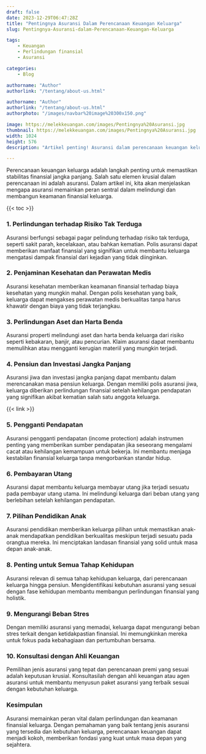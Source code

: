 ```yaml
---
draft: false
date: 2023-12-29T06:47:28Z
title: "Pentingnya Asuransi Dalam Perencanaan Keuangan Keluarga"
slug: Pentingnya-Asuransi-dalam-Perencanaan-Keuangan-Keluarga

tags:
    - Keuangan
    - Perlindungan finansial
    - Asuransi

categories:
    - Blog

authorname: "Author"
authorlink: "/tentang/about-us.html"

authorname: "Author"
authorlink: "/tentang/about-us.html"
authorphoto: "/images/navbar%20image%20300x150.png"

image: https://melekkeuangan.com/images/Pentingnya%20Asuransi.jpg
thumbnail: https://melekkeuangan.com/images/Pentingnya%20Asuransi.jpg
width: 1024
height: 576
description: "Artikel penting! Asuransi dalam perencanaan keuangan keluarga membentuk pagar perlindungan terhadap risiko, memastikan keamanan dan stabilitas finansial"

---
```


Perencanaan keuangan keluarga adalah langkah penting untuk memastikan stabilitas finansial jangka panjang. Salah satu elemen krusial dalam perencanaan ini adalah asuransi. Dalam artikel ini, kita akan menjelaskan mengapa asuransi memainkan peran sentral dalam melindungi dan membangun keamanan finansial keluarga.

{{< toc >}}

### 1. Perlindungan terhadap Risiko Tak Terduga
Asuransi berfungsi sebagai pagar pelindung terhadap risiko tak terduga, seperti sakit parah, kecelakaan, atau bahkan kematian. Polis asuransi dapat memberikan manfaat finansial yang signifikan untuk membantu keluarga mengatasi dampak finansial dari kejadian yang tidak diinginkan.

### 2. Penjaminan Kesehatan dan Perawatan Medis
Asuransi kesehatan memberikan keamanan finansial terhadap biaya kesehatan yang mungkin mahal. Dengan polis kesehatan yang baik, keluarga dapat mengakses perawatan medis berkualitas tanpa harus khawatir dengan biaya yang tidak terjangkau.

### 3. Perlindungan Aset dan Harta Benda
Asuransi properti melindungi aset dan harta benda keluarga dari risiko seperti kebakaran, banjir, atau pencurian. Klaim asuransi dapat membantu memulihkan atau mengganti kerugian materiil yang mungkin terjadi.

### 4. Pensiun dan Investasi Jangka Panjang
Asuransi jiwa dan investasi jangka panjang dapat membantu dalam merencanakan masa pensiun keluarga. Dengan memiliki polis asuransi jiwa, keluarga diberikan perlindungan finansial setelah kehilangan pendapatan yang signifikan akibat kematian salah satu anggota keluarga.

{{< link >}}

### 5. Pengganti Pendapatan
Asuransi pengganti pendapatan (income protection) adalah instrumen penting yang memberikan sumber pendapatan jika seseorang mengalami cacat atau kehilangan kemampuan untuk bekerja. Ini membantu menjaga kestabilan finansial keluarga tanpa mengorbankan standar hidup.

### 6. Pembayaran Utang
Asuransi dapat membantu keluarga membayar utang jika terjadi sesuatu pada pembayar utang utama. Ini melindungi keluarga dari beban utang yang berlebihan setelah kehilangan pendapatan.

### 7. Pilihan Pendidikan Anak
Asuransi pendidikan memberikan keluarga pilihan untuk memastikan anak-anak mendapatkan pendidikan berkualitas meskipun terjadi sesuatu pada orangtua mereka. Ini menciptakan landasan finansial yang solid untuk masa depan anak-anak.

### 8. Penting untuk Semua Tahap Kehidupan
Asuransi relevan di semua tahap kehidupan keluarga, dari perencanaan keluarga hingga pensiun. Mengidentifikasi kebutuhan asuransi yang sesuai dengan fase kehidupan membantu membangun perlindungan finansial yang holistik.

### 9. Mengurangi Beban Stres
Dengan memiliki asuransi yang memadai, keluarga dapat mengurangi beban stres terkait dengan ketidakpastian finansial. Ini memungkinkan mereka untuk fokus pada kebahagiaan dan pertumbuhan bersama.

### 10. Konsultasi dengan Ahli Keuangan
Pemilihan jenis asuransi yang tepat dan perencanaan premi yang sesuai adalah keputusan krusial. Konsultasilah dengan ahli keuangan atau agen asuransi untuk membantu menyusun paket asuransi yang terbaik sesuai dengan kebutuhan keluarga.

### Kesimpulan
Asuransi memainkan peran vital dalam perlindungan dan keamanan finansial keluarga. Dengan pemahaman yang baik tentang jenis asuransi yang tersedia dan kebutuhan keluarga, perencanaan keuangan dapat menjadi kokoh, memberikan fondasi yang kuat untuk masa depan yang sejahtera.
